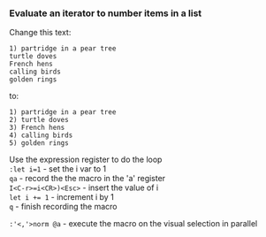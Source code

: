 ### Evaluate an iterator to number items in a list

Change this text:

```shell
1) partridge in a pear tree
turtle doves
French hens
calling birds
golden rings
```

to:

```shell
1) partridge in a pear tree
2) turtle doves
3) French hens
4) calling birds
5) golden rings
```

Use the expression register to do the loop  
`:let i=1` - set the i var to 1  
`qa` - record the the macro in the 'a' register  
`I<C-r>=i<CR>)<Esc>` - insert the value of i  
`let i += 1` - increment i by 1  
`q` - finish recording the macro  

`:'<,'>norm @a` - execute the macro on the visual selection in parallel
